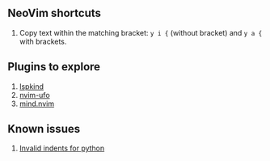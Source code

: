 ## NeoVim shortcuts

1. Copy text within the matching bracket: `y i {` (without bracket) and `y a {` with brackets.

## Plugins to explore

1. [lspkind](https://github.com/onsails/lspkind.nvim)
2. [nvim-ufo](https://github.com/kevinhwang91/nvim-ufo)
3. [mind.nvim](https://github.com/phaazon/mind.nvim)

## Known issues

1. [Invalid indents for python](https://github.com/nvim-treesitter/nvim-treesitter/issues/1136)
